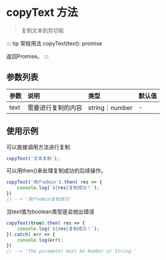 # copyText 方法
> 复制文本到剪切板

::: tip 常规用法
copyText(text): promise 

返回Promise。
:::


## 参数列表
| 参数          | 说明                 | 类型     | 默认值   |
| :------------- |:-----------------| :--------| :--------|
| text         | 需要进行复制的内容     | string｜number       | -      |

## 使用示例
可以直接调用方法进行复制
```js
copyText('文本复制');
```

可以用then()来处理复制成功的后续操作。
```js
copyText('用户admin').then( res => {
    console.log(`${res}复制成功！`);
})
// --> '用户admin复制成功'
```

当text值为boolean类型是会抛出错误
```js
copyText(true).then( res => {
    console.log(`${res}复制成功！`);
}).catch( err => {
    console.log(err);
})
// --> 'The parameter must be Number or String.'
```
